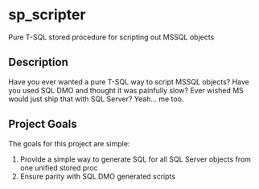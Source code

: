 # sp_scripter

Pure T-SQL stored procedure for scripting out MSSQL objects

## Description

Have you ever wanted a pure T-SQL way to script MSSQL objects?
Have you used SQL DMO and thought it was painfully slow?
Ever wished MS would just ship that with SQL Server?
Yeah... me too.

## Project Goals

The goals for this project are simple:

1. Provide a simple way to generate SQL for all SQL Server objects from one unified stored proc
1. Ensure parity with SQL DMO generated scripts
